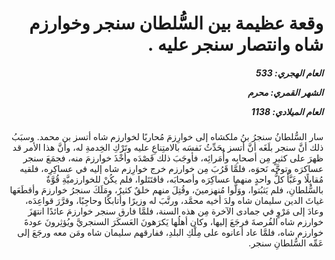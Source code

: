 <h1 dir="rtl">وقعة عظيمة بين السُّلطان سنجر وخوارزم شاه وانتصار سنجر عليه .</h1>

<h5 dir="rtl">العام الهجري:  533

الشهر القمري: محرم

العام الميلادي: 1138</h5>

<p dir="rtl">سار السُّلطانُ سنجرُ بنُ ملكشاه إلى خوارِزمَ مُحاربًا لخوارزم شاه أتسز بن محمد. وسبَبُ ذلك أنَّ سنجر بلَغَه أنَّ أتسز يحَدِّثُ نَفسَه بالامتِناعِ عليه وتَرْكِ الخِدمةِ له، وأنَّ هذا الأمر قد ظهرَ على كثيرٍ مِن أصحابِه وأُمَرائِه، فأوجَبَ ذلك قَصْدَه وأخْذَ خوارزمَ منه، فجمَعَ سنجر عساكرَه وتوجَّه نَحوَه، فلمَّا قَرُبَ مِن خوارزم خرج خوارِزم شاه إليه في عساكِرِه، فلقيه مُقابِلًا وعَبَّأَ كلُّ واحدٍ منهما عساكِرَه وأصحابَه، فاقتَتَلوا، فلم يكُنْ للخوارزميَّةِ قُوَّةٌ بالسُّلطانِ، فلم يَثبُتوا، ووَلَّوا مُنهزمينَ، وقُتِلَ منهم خلقٌ كثيرٌ، ومَلَكَ سنجرُ خوارزمَ وأقطَعَها غياثَ الدين سليمان شاه ولدَ أخيه محمَّد، ورتَّبَ له وزيرًا وأتابكًا وحاجِبًا، وقرَّرَ قواعِدَه، وعادَ إلى مَرْوٍ في جمادى الآخرة مِن هذه السنة، فلمَّا فارق سنجر خوارزمَ عائدًا انتهَزَ خوارزم شاه الفُرصةَ فرجَعَ إليها، وكان أهلُها يَكرَهونَ العَسكَرَ السنجريَّ ويُؤثِرونَ عودةَ خوارزم شاه، فلمَّا عاد أعانوه على مِلْكِ البلدِ، ففارقهم سليمان شاه ومَن معه ورجَعَ إلى عَمِّه السُّلطانِ سنجر.</p></br>
